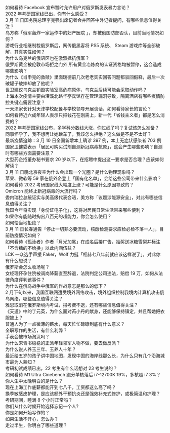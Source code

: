 如何看待 Facebook 宣布暂时允许用户对俄罗斯发表暴力言论？  
2022 年考研国家线已出，你有什么感受？  
3 月 11 日国务院总理李克强出席记者会并回答中外记者提问，有哪些信息值得关注？  
乌方称「俄军轰炸一家运作中的妇产医院 」，却被俄国防部否认，目前当地情况如何？  
游戏行业相继制裁俄罗斯后，网传俄黑客将 PS5 系统、 Steam 游戏库等全部破解，其真实性如何？  
为什么乌克兰的俄语区也在激烈抵抗俄军？  
俄罗斯黄金被伦敦市场拒之门外 所有黄金冶炼商的认证资格均被暂停，这会造成哪些影响？  
为什么《肖申克的救赎》里面瑞德前几次老老实实回答问题都驳回假释，最后一次破罐子破摔却放了他呢？  
世卫建议乌克兰销毁实验室高危病原体，乌克兰后续可能会采取动作吗？  
上海本次疫情主要由漕溪北路华亭宾馆存在管理漏洞导致，隔离酒店有哪些疫情防控关键点需要注意？  
一天津家长针对天津学校配餐与学校领导开展谈话，如何看待家长的言论？  
如何看待近六成年轻人表示只把钱花在刚需上，新一代「省钱主义者」都是怎么消费的？  
2022 年考研国家线公布，多学科分数线大涨，你过线了吗？复试该怎么准备？  
同事怀孕了，我不想再让她蹭车了，我该怎么拒绝？这么做是不是不太好？  
最新疫情追踪：3 月 10 日全国新增本土确诊 397 例，本土无症状感染者 703 例  
国家卫健委表示「居民可购买试剂自测新冠病毒抗原」，这会产生哪些影响？自测时有哪些方面需要注意？  
大型药企招董办秘书要求 20 岁以下，在招聘中提出这一要求是否合理？应该如何解读？  
3 月 11 日晚北京夜空为什么会出现一个光圈？是什么物理现象吗？  
苹果、微软等 59 家在俄外企登上「国有化名单」，会给这些公司带来什么影响？  
如何看待 2022 考研国家线大幅度上涨？可能是什么原因导致的？  
Omicron 能终止新冠病毒的大流行吗？  
委内瑞拉总统证实与美高级代表会晤，美方称「议题涉能源安全」，对此有哪些信息值得关注？  
我国今年将实现「身份证电子化」，这将对居民日常生活带来哪些便利？  
如果你有能随时掏出八百元的超能力，你会怎么使用？  
如何恰当地拒绝？  
3 月 11 日长春通告「停止一切非必要流动，核酸检测要求应检必检不落一人」，目前防疫情况如何？  
如何看待《孤泳者》作者「月光加冕」在成名后接广告，抽奖送冰糖雪梨并标注「不含糖的不给换」以此内涵伍兹？  
LCK 一众选手声援 Faker，Wolf 力挺「相赫七八年前就应该这样说了」，对此你有什么想说？  
俄罗斯会怎么收场呢？  
女经理怀孕住院被调岗降薪直至辞退，法院判定公司违法，赔偿 19 万，如何从法律角度评判该事件？  
为什么在俄乌战争中俄军的作战意志是那么的低下？  
2 月下旬以来，我国互联网遭受境外网络攻击，境外组织控制我境内计算机攻击俄乌网络，哪些信息值得关注？  
雅思取消在俄罗斯境内考试，报考费不退，还有哪些信息值得关注？  
《天道》中的丁元英，为什么面对芮小丹的献身，还能够保持镇定，并且帮她把衣服披上？  
普通人为了一点微薄的薪水，每天忙忙碌碌到底有什么意义？  
全职写作的生活，有什么利弊？  
手表会被市场淘汰吗？  
为什么宋青书稳稳的正派年轻领军人物不做，要去做反派？  
为什么说人养玉三年、玉养人十年？  
最近给五岁的孩子讲中国地图，发现中国的海岸线那么长，为什么只有几个沿海城市最为人熟知？  
考研初试成绩已出，22 考生有什么话想对 23 考生说的？  
如何看待 M1 Ultra Cinebench 跑分单核落后 i7-12700K 19%，多核超 i7 3%？  
你人生中太晚明白的是什么？  
现在上海工作底薪都能开到七八千，工资都这么高了吗？  
换季敏感皮护理，是应该额外干预抗炎还是强效补充式修护，或极简温和护理？  
考研期间，睡满 8 个小时正常吗？  
你们从什么时候开始选择忘记一个人?  
你是如何开始写作的？  
如果生活不开心，怎么办？  
走过半生，你明白了哪些道理？  
